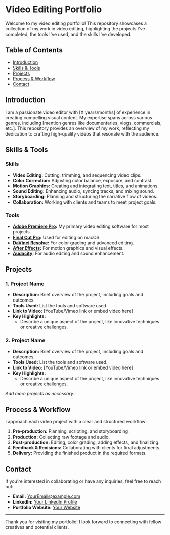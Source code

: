 # Video Editing Portfolio

Welcome to my video editing portfolio! This repository showcases a collection of my work in video editing, highlighting the projects I've completed, the tools I've used, and the skills I've developed.

## Table of Contents

- [Introduction](#introduction)
- [Skills & Tools](#skills--tools)
- [Projects](#projects)
- [Process & Workflow](#process--workflow)
- [Contact](#contact)

## Introduction

I am a passionate video editor with [X years/months] of experience in creating compelling visual content. My expertise spans across various genres, including [mention genres like documentaries, vlogs, commercials, etc.]. This repository provides an overview of my work, reflecting my dedication to crafting high-quality videos that resonate with the audience.

## Skills & Tools

### Skills

- **Video Editing:** Cutting, trimming, and sequencing video clips.
- **Color Correction:** Adjusting color balance, exposure, and contrast.
- **Motion Graphics:** Creating and integrating text, titles, and animations.
- **Sound Editing:** Enhancing audio, syncing tracks, and mixing sound.
- **Storyboarding:** Planning and structuring the narrative flow of videos.
- **Collaboration:** Working with clients and teams to meet project goals.

### Tools

- **[Adobe Premiere Pro](https://www.adobe.com/products/premiere.html):** My primary video editing software for most projects.
- **[Final Cut Pro](https://www.apple.com/final-cut-pro/):** Used for editing on macOS.
- **[DaVinci Resolve](https://www.blackmagicdesign.com/products/davinciresolve):** For color grading and advanced editing.
- **[After Effects](https://www.adobe.com/products/aftereffects.html):** For motion graphics and visual effects.
- **[Audacity](https://www.audacityteam.org/):** For audio editing and sound enhancement.

## Projects

### 1. **Project Name**
   - **Description:** Brief overview of the project, including goals and outcomes.
   - **Tools Used:** List the tools and software used.
   - **Link to Video:** [YouTube/Vimeo link or embed video here]
   - **Key Highlights:**
     - Describe a unique aspect of the project, like innovative techniques or creative challenges.

### 2. **Project Name**
   - **Description:** Brief overview of the project, including goals and outcomes.
   - **Tools Used:** List the tools and software used.
   - **Link to Video:** [YouTube/Vimeo link or embed video here]
   - **Key Highlights:**
     - Describe a unique aspect of the project, like innovative techniques or creative challenges.

*Add more projects as necessary.*

## Process & Workflow

I approach each video project with a clear and structured workflow:

1. **Pre-production:** Planning, scripting, and storyboarding.
2. **Production:** Collecting raw footage and audio.
3. **Post-production:** Editing, color grading, adding effects, and finalizing.
4. **Feedback & Revisions:** Collaborating with clients for final adjustments.
5. **Delivery:** Providing the finished product in the required formats.

## Contact

If you're interested in collaborating or have any inquiries, feel free to reach out:

- **Email:** [YourEmail@example.com](mailto:YourEmail@example.com)
- **LinkedIn:** [Your LinkedIn Profile](https://www.linkedin.com/)
- **Portfolio Website:** [Your Website](https://www.yourwebsite.com/)

---

Thank you for visiting my portfolio! I look forward to connecting with fellow creatives and potential clients.

